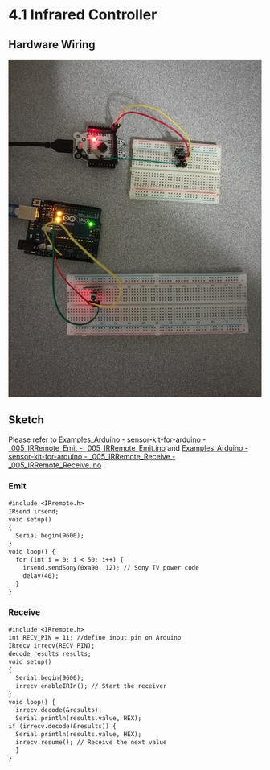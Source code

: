 # 4.1 Infrared Controller

## Hardware Wiring
![Image](../../Examples/sensor-kit-for-arduino/005_infrared.jpg)

## Sketch
Please refer to [Examples_Arduino - sensor-kit-for-arduino - _005_IRRemote_Emit - _005_IRRemote_Emit.ino](https://github.com/LongerVisionRobot/Examples_Arduino/blob/master/sensor-kit-for-arduino/_005_IRRemote_Emit/_005_IRRemote_Emit.ino) and [Examples_Arduino - sensor-kit-for-arduino - _005_IRRemote_Receive - _005_IRRemote_Receive.ino](https://github.com/LongerVisionRobot/Examples_Arduino/blob/master/sensor-kit-for-arduino/_005_IRRemote_Receive/_005_IRRemote_Receive.ino) .
### Emit
```
#include <IRremote.h>
IRsend irsend;
void setup()
{
  Serial.begin(9600);
}
void loop() {
  for (int i = 0; i < 50; i++) {
    irsend.sendSony(0xa90, 12); // Sony TV power code
    delay(40);
  }
}
```

### Receive
```
#include <IRremote.h>
int RECV_PIN = 11; //define input pin on Arduino
IRrecv irrecv(RECV_PIN);
decode_results results;
void setup()
{
  Serial.begin(9600);
  irrecv.enableIRIn(); // Start the receiver
}
void loop() {
  irrecv.decode(&results);
  Serial.println(results.value, HEX);
if (irrecv.decode(&results)) {
  Serial.println(results.value, HEX);
  irrecv.resume(); // Receive the next value
  }
}
```